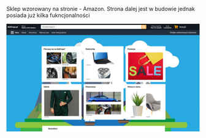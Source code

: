 Sklep wzorowany na stronie - Amazon. Strona dalej jest w budowie jednak posiada już kilka fukncjonalności 

![Alt text](https://raw.githubusercontent.com/karolszym22/Shop/main/images/example1.png)
